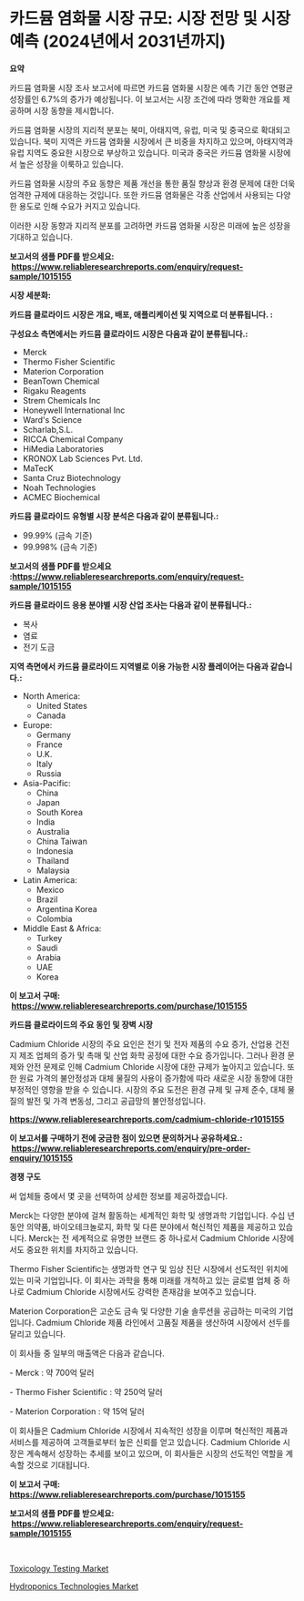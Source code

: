 <p><h1>카드뮴 염화물 시장 규모: 시장 전망 및 시장 예측 (2024년에서 2031년까지)</h1></p><p><strong>요약</strong></p>
<p><p>카드뮴 염화물 시장 조사 보고서에 따르면 카드뮴 염화물 시장은 예측 기간 동안 연평균 성장률인 6.7%의 증가가 예상됩니다. 이 보고서는 시장 조건에 따라 명확한 개요를 제공하며 시장 동향을 제시합니다.</p><p>카드뮴 염화물 시장의 지리적 분포는 북미, 아태지역, 유럽, 미국 및 중국으로 확대되고 있습니다. 북미 지역은 카드뮴 염화물 시장에서 큰 비중을 차지하고 있으며, 아태지역과 유럽 지역도 중요한 시장으로 부상하고 있습니다. 미국과 중국은 카드뮴 염화물 시장에서 높은 성장을 이룩하고 있습니다.</p><p>카드뮴 염화물 시장의 주요 동향은 제품 개선을 통한 품질 향상과 환경 문제에 대한 더욱 엄격한 규제에 대응하는 것입니다. 또한 카드뮴 염화물은 각종 산업에서 사용되는 다양한 용도로 인해 수요가 커지고 있습니다.</p><p>이러한 시장 동향과 지리적 분포를 고려하면 카드뮴 염화물 시장은 미래에 높은 성장을 기대하고 있습니다.</p></p>
<p><strong>보고서의 샘플 PDF를 받으세요: &nbsp;<a href="https://www.reliableresearchreports.com/enquiry/request-sample/1015155">https://www.reliableresearchreports.com/enquiry/request-sample/1015155</a></strong></p>
<p><strong>시장 세분화:</strong></p>
<p><strong> 카드뮴 클로라이드 시장은 개요, 배포, 애플리케이션 및 지역으로 더 분류됩니다. :</strong></p>
<p><strong>구성요소 측면에서는 카드뮴 클로라이드 시장은 다음과 같이 분류됩니다.:</strong></p>
<p><ul><li>Merck</li><li>Thermo Fisher Scientific</li><li>Materion Corporation</li><li>BeanTown Chemical</li><li>Rigaku Reagents</li><li>Strem Chemicals Inc</li><li>Honeywell International Inc</li><li>Ward's Science</li><li>Scharlab,S.L.</li><li>RICCA Chemical Company</li><li>HiMedia Laboratories</li><li>KRONOX Lab Sciences Pvt. Ltd.</li><li>MaTecK</li><li>Santa Cruz Biotechnology</li><li>Noah Technologies</li><li>ACMEC Biochemical</li></ul></p>
<p><strong> 카드뮴 클로라이드 유형별 시장 분석은 다음과 같이 분류됩니다.:</strong></p>
<p><ul><li>99.99% (금속 기준)</li><li>99.998% (금속 기준)</li></ul></p>
<p><strong>보고서의 샘플 PDF를 받으세요 :<a href="https://www.reliableresearchreports.com/enquiry/request-sample/1015155">https://www.reliableresearchreports.com/enquiry/request-sample/1015155</a></strong></p>
<p><strong> 카드뮴 클로라이드 응용 분야별 시장 산업 조사는 다음과 같이 분류됩니다.:</strong></p>
<p><ul><li>복사</li><li>염료</li><li>전기 도금</li></ul></p>
<p><strong>지역 측면에서 카드뮴 클로라이드 지역별로 이용 가능한 시장 플레이어는 다음과 같습니다.:</strong></p>
<p><ul>
    <li>
        North America:
        <ul>
            <li>United States</li>
            <li>Canada</li>
        </ul>
    </li>
    <li>
        Europe:
        <ul>
            <li>Germany</li>
            <li>France</li>
            <li>U.K.</li>
            <li>Italy</li>
            <li>Russia</li>
        </ul>
    </li>
    <li>
        Asia-Pacific:
        <ul>
            <li>China</li>
            <li>Japan</li>
            <li>South Korea</li>
            <li>India</li>
            <li>Australia</li>
            <li>China Taiwan</li>
            <li>Indonesia</li>
            <li>Thailand</li>
            <li>Malaysia</li>
        </ul>
    </li>
    <li>
        Latin America:
        <ul>
            <li>Mexico</li>
            <li>Brazil</li>
            <li>Argentina Korea</li>
            <li>Colombia</li>
        </ul>
    </li>
    <li>
        Middle East & Africa:
        <ul>
            <li>Turkey</li>
            <li>Saudi</li>
            <li>Arabia</li>
            <li>UAE</li>
            <li>Korea</li>
        </ul>
    </li>
    </ul></p>
<p><strong>이 보고서 구매: &nbsp;<a href="https://www.reliableresearchreports.com/purchase/1015155">https://www.reliableresearchreports.com/purchase/1015155</a></strong></p>
<p><strong>카드뮴 클로라이드의 주요 동인 및 장벽 시장</strong></p>
<p><p>Cadmium Chloride 시장의 주요 요인은 전기 및 전자 제품의 수요 증가, 산업용 건전지 제조 업체의 증가 및 촉매 및 산업 화학 공정에 대한 수요 증가입니다. 그러나 환경 문제와 안전 문제로 인해 Cadmium Chloride 시장에 대한 규제가 높아지고 있습니다. 또한 원료 가격의 불안정성과 대체 물질의 사용이 증가함에 따라 새로운 시장 동향에 대한 부정적인 영향을 받을 수 있습니다. 시장의 주요 도전은 환경 규제 및 규제 준수, 대체 물질의 발전 및 가격 변동성, 그리고 공급망의 불안정성입니다.</p></p>
<p><strong><a href="https://www.reliableresearchreports.com/cadmium-chloride-r1015155">https://www.reliableresearchreports.com/cadmium-chloride-r1015155</a></strong></p>
<p><strong>이 보고서를 구매하기 전에 궁금한 점이 있으면 문의하거나 공유하세요.: &nbsp;<a href="https://www.reliableresearchreports.com/enquiry/pre-order-enquiry/1015155">https://www.reliableresearchreports.com/enquiry/pre-order-enquiry/1015155</a></strong></p>
<p><strong>경쟁 구도</strong></p>
<p><p>써 업체들 중에서 몇 곳을 선택하여 상세한 정보를 제공하겠습니다.</p><p>Merck는 다양한 분야에 걸쳐 활동하는 세계적인 화학 및 생명과학 기업입니다. 수십 년 동안 의약품, 바이오테크놀로지, 화학 및 다른 분야에서 혁신적인 제품을 제공하고 있습니다. Merck는 전 세계적으로 유명한 브랜드 중 하나로서 Cadmium Chloride 시장에서도 중요한 위치를 차지하고 있습니다.</p><p>Thermo Fisher Scientific는 생명과학 연구 및 임상 진단 시장에서 선도적인 위치에 있는 미국 기업입니다. 이 회사는 과학을 통해 미래를 개척하고 있는 글로벌 업체 중 하나로 Cadmium Chloride 시장에서도 강력한 존재감을 보여주고 있습니다.</p><p>Materion Corporation은 고순도 금속 및 다양한 기술 솔루션을 공급하는 미국의 기업입니다. Cadmium Chloride 제품 라인에서 고품질 제품을 생산하여 시장에서 선두를 달리고 있습니다.</p><p>이 회사들 중 일부의 매출액은 다음과 같습니다.</p><p>- Merck : 약 700억 달러</p><p>- Thermo Fisher Scientific : 약 250억 달러</p><p>- Materion Corporation : 약 15억 달러</p><p>이 회사들은 Cadmium Chloride 시장에서 지속적인 성장을 이루며 혁신적인 제품과 서비스를 제공하여 고객들로부터 높은 신뢰를 얻고 있습니다. Cadmium Chloride 시장은 계속해서 성장하는 추세를 보이고 있으며, 이 회사들은 시장의 선도적인 역할을 계속할 것으로 기대됩니다.</p></p>
<p><strong>이 보고서 구매: &nbsp; <a href="https://www.reliableresearchreports.com/purchase/1015155">https://www.reliableresearchreports.com/purchase/1015155</a></strong></p>
<p><strong>보고서의 샘플 PDF를 받으세요: &nbsp;<a href="https://www.reliableresearchreports.com/enquiry/request-sample/1015155">https://www.reliableresearchreports.com/enquiry/request-sample/1015155</a></strong><strong></strong></p>
<p>&nbsp;</p>
<p><p><a href="https://github.com/edytherolanlouisejk1miz0wig/Market-Research-Report-List-2/blob/main/toxicology-testing-market.md">Toxicology Testing Market</a></p><p><a href="https://github.com/peachesmcdowel1/Market-Research-Report-List-2/blob/main/hydroponics-technologies-market.md">Hydroponics Technologies Market</a></p></p>